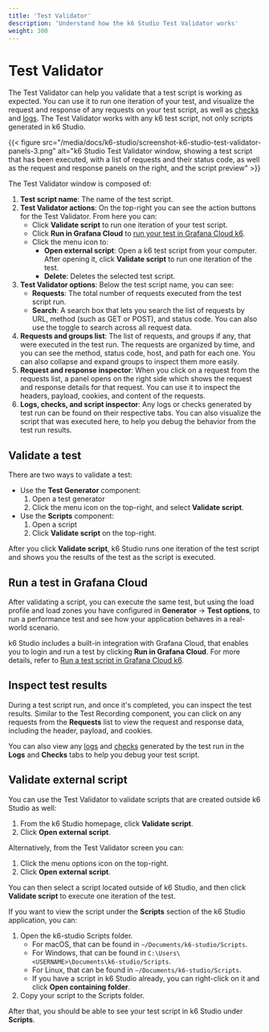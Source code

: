 ```yaml
---
title: 'Test Validator'
description: 'Understand how the k6 Studio Test Validator works'
weight: 300
---
```


# Test Validator

The Test Validator can help you validate that a test script is working as expected. You can use it to run one iteration of your test, and visualize the request and response of any requests on your test script, as well as [checks](https://grafana.com/docs/k6/latest/using-k6/checks/) and [logs](https://grafana.com/docs/grafana-cloud/testing/k6/analyze-results/inspect-test-results/inspect-logs/). The Test Validator works with any k6 test script, not only scripts generated in k6 Studio.

{{< figure src="/media/docs/k6-studio/screenshot-k6-studio-test-validator-panels-3.png" alt="k6 Studio Test Validator window, showing a test script that has been executed, with a list of requests and their status code, as well as the request and response panels on the right, and the script preview" >}}

The Test Validator window is composed of:

1. **Test script name**: The name of the test script.
2. **Test Validator actions**: On the top-right you can see the action buttons for the Test Validator. From here you can:
   - Click **Validate script** to run one iteration of your test script.
   - Click **Run in Grafana Cloud** to [run your test in Grafana Cloud k6](https://grafana.com/docs/k6-studio/run-test-in-grafana-cloud/).
   - Click the menu icon to:
     - **Open external script**: Open a k6 test script from your computer. After opening it, click **Validate script** to run one iteration of the test.
     - **Delete**: Deletes the selected test script.
3. **Test Validator options**: Below the test script name, you can see:
   - **Requests**: The total number of requests executed from the test script run.
   - **Search**: A search box that lets you search the list of requests by URL, method (such as GET or POST), and status code. You can also use the toggle to search across all request data.
4. **Requests and groups list**: The list of requests, and groups if any, that were executed in the test run. The requests are organized by time, and you can see the method, status code, host, and path for each one. You can also collapse and expand groups to inspect them more easily.
5. **Request and response inspector**: When you click on a request from the requests list, a panel opens on the right side which shows the request and response details for that request. You can use it to inspect the headers, payload, cookies, and content of the requests.
6. **Logs, checks, and script inspector**: Any logs or checks generated by test run can be found on their respective tabs. You can also visualize the script that was executed here, to help you debug the behavior from the test run results.

## Validate a test

There are two ways to validate a test:

- Use the **Test Generator** component:
  1. Open a test generator
  2. Click the menu icon on the top-right, and select **Validate script**.
- Use the **Scripts** component:
  1. Open a script
  2. Click **Validate script** on the top-right.

After you click **Validate script**, k6 Studio runs one iteration of the test script and shows you the results of the test as the script is executed.

## Run a test in Grafana Cloud

After validating a script, you can execute the same test, but using the load profile and load zones you have configured in **Generator** -> **Test options**, to run a performance test and see how your application behaves in a real-world scenario.

k6 Studio includes a built-in integration with Grafana Cloud, that enables you to login and run a test by clicking **Run in Grafana Cloud**. For more details, refer to [Run a test script in Grafana Cloud k6](https://grafana.com/docs/k6-studio/run-test-in-grafana-cloud/).

## Inspect test results

During a test script run, and once it's completed, you can inspect the test results. Similar to the Test Recording component, you can click on any requests from the **Requests** list to view the request and response data, including the header, payload, and cookies.

You can also view any [logs](https://grafana.com/docs/grafana-cloud/testing/k6/analyze-results/inspect-test-results/inspect-logs/) and [checks](https://grafana.com/docs/k6/latest/using-k6/checks/) generated by the test run in the **Logs** and **Checks** tabs to help you debug your test script.

## Validate external script

You can use the Test Validator to validate scripts that are created outside k6 Studio as well:

1. From the k6 Studio homepage, click **Validate script**.
2. Click **Open external script**.

Alternatively, from the Test Validator screen you can:

1. Click the menu options icon on the top-right.
2. Click **Open external script**.

You can then select a script located outside of k6 Studio, and then click **Validate script** to execute one iteration of the test.

If you want to view the script under the **Scripts** section of the k6 Studio application, you can:

1. Open the k6-studio Scripts folder.
   - For macOS, that can be found in `~/Documents/k6-studio/Scripts`.
   - For Windows, that can be found in `C:\Users\<USERNAME>\Documents\k6-studio/Scripts`.
   - For Linux, that can be found in `~/Documents/k6-studio/Scripts`.
   - If you have a script in k6 Studio already, you can right-click on it and click **Open containing folder**.
2. Copy your script to the Scripts folder.

After that, you should be able to see your test script in k6 Studio under **Scripts**.
